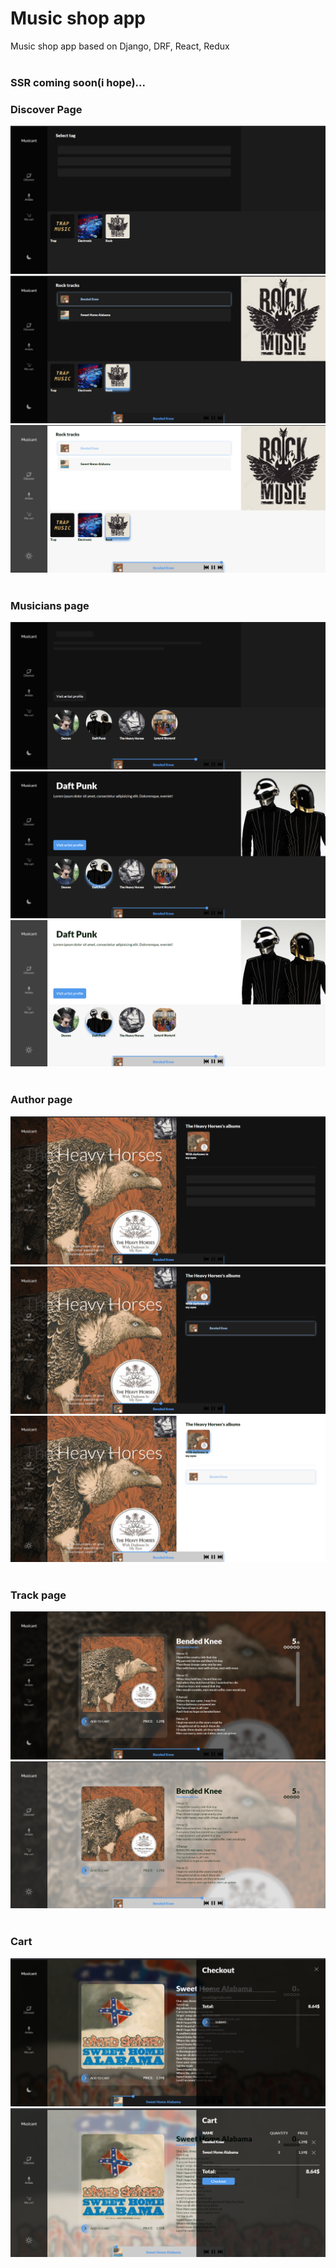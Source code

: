 # Music shop app

Music shop app based on Django, DRF, React, Redux<br/><br />

### SSR coming soon(i hope)...

### Discover Page

![Discover page](https://github.com/Neon20179/musicShop/blob/master/read_me_images/discover_page.png?raw=true)
![Discover page active](https://github.com/Neon20179/musicShop/blob/master/read_me_images/discover_page_active.png?raw=true)
![Discover page light](https://github.com/Neon20179/musicShop/blob/master/read_me_images/discover_page_light.png?raw=true)
<br /><br />

### Musicians page

![Artists page](https://github.com/Neon20179/musicShop/blob/master/read_me_images/artists_page.png?raw=true)
![Artists page active](https://github.com/Neon20179/musicShop/blob/master/read_me_images/artists_page_active.png?raw=true)
![Artists page light](https://github.com/Neon20179/musicShop/blob/master/read_me_images/artists_page_light.png?raw=true)
<br /><br />

### Author page

![Author page](https://github.com/Neon20179/musicShop/blob/master/read_me_images/author_page.png?raw=true)
![Author page active](https://github.com/Neon20179/musicShop/blob/master/read_me_images/author_page_active.png?raw=true)
![Author page light](https://github.com/Neon20179/musicShop/blob/master/read_me_images/author_page_light.png?raw=true)
<br /><br />

### Track page

![Track page](https://github.com/Neon20179/musicShop/blob/master/read_me_images/track_page.png?raw=true)
![Track page light](https://github.com/Neon20179/musicShop/blob/master/read_me_images/track_page_light.png?raw=true)
<br /><br />

### Cart

![Cart](https://github.com/Neon20179/musicShop/blob/master/read_me_images/cart.png?raw=true)
![Checkout](https://github.com/Neon20179/musicShop/blob/master/read_me_images/checkout.png?raw=true)

